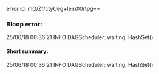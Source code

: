 error id: mO/Zf/ctyUeg+IemX0rtpg==
### Bloop error:

25/06/18 00:36:21 INFO DAGScheduler: waiting: HashSet()
#### Short summary: 

25/06/18 00:36:21 INFO DAGScheduler: waiting: HashSet()